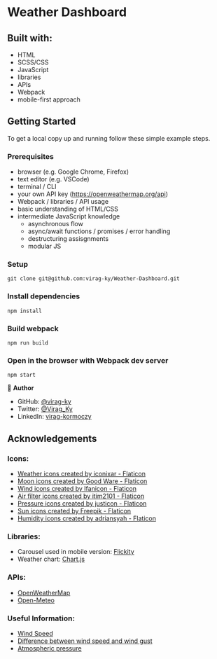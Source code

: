 # Weather Dashboard

## Built with:

- HTML
- SCSS/CSS
- JavaScript
- libraries
- APIs
- Webpack
- mobile-first approach

## Getting Started

To get a local copy up and running follow these simple example steps.

### Prerequisites

- browser (e.g. Google Chrome, Firefox)
- text editor (e.g. VSCode)
- terminal / CLI
- your own API key (https://openweathermap.org/api)
- Webpack / libraries / API usage
- basic understanding of HTML/CSS
- intermediate JavaScript knowledge
  - asynchronous flow
  - async/await functions / promises / error handling
  - destructuring assisgnments
  - modular JS

### Setup

```
git clone git@github.com:virag-ky/Weather-Dashboard.git
```

### Install dependencies

```
npm install
```

### Build webpack

```
npm run build
```

### Open in the browser with Webpack dev server

```
npm start
```

👤 **Author**

- GitHub: [@virag-ky](https://github.com/virag-ky)
- Twitter: [@Virag_Ky](https://twitter.com/Virag_Ky)
- LinkedIn: [virag-kormoczy](https://linkedin.com/in/virag-kormoczy)

## Acknowledgements

### Icons:

- <a href="https://www.flaticon.com/free-icons/weather" title="weather icons">Weather icons created by iconixar - Flaticon</a>
- <a href="https://www.flaticon.com/free-icons/moon" title="moon icons">Moon icons created by Good Ware - Flaticon</a>
- <a href="https://www.flaticon.com/free-icons/wind" title="wind icons">Wind icons created by Ifanicon - Flaticon</a>
- <a href="https://www.flaticon.com/free-icons/air-filter" title="air filter icons">Air filter icons created by itim2101 - Flaticon</a>
- <a href="https://www.flaticon.com/free-icons/pressure" title="pressure icons">Pressure icons created by justicon - Flaticon</a>
- <a href="https://www.flaticon.com/free-icons/sun" title="sun icons">Sun icons created by Freepik - Flaticon</a>
- <a href="https://www.flaticon.com/free-icons/humidity" title="humidity icons">Humidity icons created by adriansyah - Flaticon</a>

### Libraries:

- Carousel used in mobile version: [Flickity](https://flickity.metafizzy.co/)
- Weather chart: [Chart.js](https://www.chartjs.org/)

### APIs:

- [OpenWeatherMap](https://openweathermap.org/api)
- [Open-Meteo](https://open-meteo.com/en)

### Useful Information:

- [Wind Speed](https://www.weather.gov/pqr/wind)
- [Difference between wind speed and wind gust](https://business.weatherzone.com.au/uncategorized/what-is-the-difference-between-average-wind-and-wind-gusts/)
- [Atmospheric pressure](https://www.maximum-inc.com/what-is-atmospheric-pressure-and-how-is-it-measured/)
